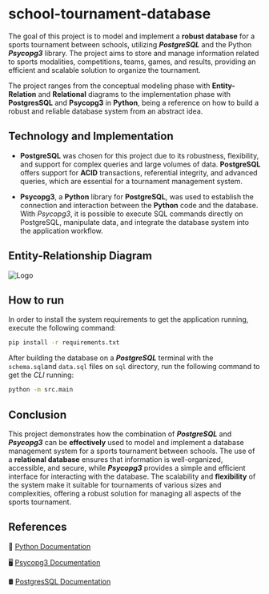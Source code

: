# school-tournament-database

The goal of this project is to model and implement a **robust database** for a sports tournament between schools, utilizing ***PostgreSQL*** and the Python ***Psycopg3*** library. The project aims to store and manage information related to sports modalities, competitions, teams, games, and results, providing an efficient and scalable solution to organize the tournament.

The project ranges from the conceptual modeling phase with **Entity-Relation** and **Relational** diagrams to the implementation phase with **PostgresSQL** and **Psycopg3** in **Python**, being a reference on how to build a robust and reliable database system from an abstract idea.

## Technology and Implementation

* **PostgreSQL** was chosen for this project due to its robustness, flexibility, and support for complex queries and large volumes of data. **PostgreSQL** offers support for **ACID** transactions, referential integrity, and advanced queries, which are essential for a tournament management system.

* **Psycopg3**, a **Python** library for **PostgreSQL**, was used to establish the connection and interaction between the **Python** code and the database. With *Psycopg3*, it is possible to execute SQL commands directly on PostgreSQL, manipulate data, and integrate the database system into the application workflow.

## Entity-Relationship Diagram

![Logo](https://i.imgur.com/oz4HHj0.png)

## How to run

In order to install the system requirements to get the application running, execute the following command:

```bash
pip install -r requirements.txt
```

After building the database on a ***PostgreSQL*** terminal with the `schema.sql`and `data.sql` files on `sql` directory, run the following command to get the *CLI* running:

```bash
python -m src.main
```

## Conclusion

This project demonstrates how the combination of ***PostgreSQL*** and ***Psycopg3*** can be **effectively** used to model and implement a database management system for a sports tournament between schools. The use of a **relational database** ensures that information is well-organized, accessible, and secure, while ***Psycopg3*** provides a simple and efficient interface for interacting with the database. The scalability and **flexibility** of the system make it suitable for tournaments of various sizes and complexities, offering a robust solution for managing all aspects of the sports tournament.

## References


🐍 <a href="https://docs.python.org/3/">Python Documentation</a>

🖥️ <a href="https://www.psycopg.org/psycopg3/docs/index.html">Psycopg3 Documentation</a>

🛢️ <a href="https://www.psycopg.org/psycopg3/docs/index.htmlhttps://www.postgresql.org/docs/17/index.html">PostgresSQL Documentation</a>